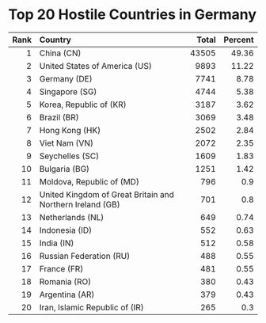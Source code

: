 # Top 20 Hostile Countries in Germany

| Rank | Country | Total | Percent |
| ---: | :------ | ----: | ------: |
| 1 | China (CN) | 43505 | 49.36 |
| 2 | United States of America (US) | 9893 | 11.22 |
| 3 | Germany (DE) | 7741 | 8.78 |
| 4 | Singapore (SG) | 4744 | 5.38 |
| 5 | Korea, Republic of (KR) | 3187 | 3.62 |
| 6 | Brazil (BR) | 3069 | 3.48 |
| 7 | Hong Kong (HK) | 2502 | 2.84 |
| 8 | Viet Nam (VN) | 2072 | 2.35 |
| 9 | Seychelles (SC) | 1609 | 1.83 |
| 10 | Bulgaria (BG) | 1251 | 1.42 |
| 11 | Moldova, Republic of (MD) | 796 | 0.9 |
| 12 | United Kingdom of Great Britain and Northern Ireland (GB) | 701 | 0.8 |
| 13 | Netherlands (NL) | 649 | 0.74 |
| 14 | Indonesia (ID) | 552 | 0.63 |
| 15 | India (IN) | 512 | 0.58 |
| 16 | Russian Federation (RU) | 488 | 0.55 |
| 17 | France (FR) | 481 | 0.55 |
| 18 | Romania (RO) | 380 | 0.43 |
| 19 | Argentina (AR) | 379 | 0.43 |
| 20 | Iran, Islamic Republic of (IR) | 265 | 0.3 |
